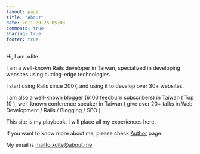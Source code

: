 ```yaml
---
layout: page
title: "About"
date: 2011-09-26 05:08
comments: true
sharing: true
footer: true
---
```


Hi, I am xdite. 

I am a well-known Rails developer in Taiwan, specialized in developing websites using cutting-edge technologies.

I start using Rails since 2007, and using it to develop over 30+ websites.

I am also a [well-known blogger](http://blog.xdite.net) (6100 feedburn subscribers) in Taiwan ( Top 10 ), well-known conference speaker in Taiwan ( give over 20+ talks in Web Development / Rails / Blogging / SEO ) 

This site is my playbook. I will place all my experiences here.

If you want to know more about me, please check [Author](/author) page.

My email is <mailto:xdite@about.me>